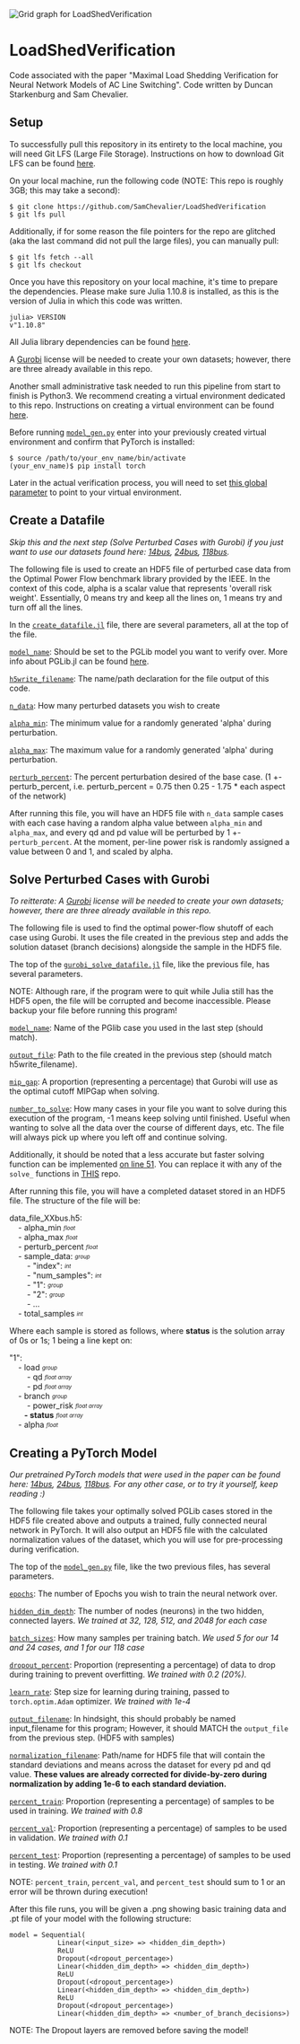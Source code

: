 <picture>
  <source media="(prefers-color-scheme: light)" srcset="https://i.imgur.com/bmX6RDK.png">
  <source media="(prefers-color-scheme: dark)" srcset="https://i.imgur.com/3KgHoMM.png">
  <img alt = "Grid graph for LoadShedVerification" src = "https://i.imgur.com/3KgHoMM.png">
</picture>

# LoadShedVerification 

Code associated with the paper "Maximal Load Shedding Verification for Neural Network Models of AC Line Switching". Code written by Duncan Starkenburg and Sam Chevalier. 


## Setup
To successfully pull this repository in its entirety to the local machine, you will need Git LFS (Large File Storage).
Instructions on how to download Git LFS can be found [here](https://docs.github.com/en/repositories/working-with-files/managing-large-files/installing-git-large-file-storage).

On your local machine, run the following code (NOTE: This repo is roughly 3GB; this may take a second):
```
$ git clone https://github.com/SamChevalier/LoadShedVerification
$ git lfs pull
```
Additionally, if for some reason the file pointers for the repo are glitched (aka the last command did not pull the large files), you can manually pull:
```
$ git lfs fetch --all
$ git lfs checkout
```
Once you have this repository on your local machine, it's time to prepare the dependencies.
Please make sure Julia 1.10.8 is installed, as this is the version of Julia in which this code was written.
```
julia> VERSION
v"1.10.8"
```
All Julia library dependencies can be found [here](https://github.com/SamChevalier/LoadShedVerification/blob/8ec39387af24e50817c32abb8bf1983eb4abb80f/Project.toml).

A [Gurobi](https://www.gurobi.com/) license will be needed to create your own datasets; however, there are three already available in this repo.

Another small administrative task needed to run this pipeline from start to finish is Python3. We recommend creating a virtual environment dedicated to this repo. Instructions on creating a virtual environment can be found [here](https://packaging.python.org/en/latest/guides/installing-using-pip-and-virtual-environments/#create-and-use-virtual-environments).

Before running [`model_gen.py`](https://github.com/SamChevalier/LoadShedVerification/blob/8ec39387af24e50817c32abb8bf1983eb4abb80f/src/model_gen.py) enter into your previously created virtual environment and confirm that PyTorch is installed:
```
$ source /path/to/your_env_name/bin/activate
(your_env_name)$ pip install torch
```
Later in the actual verification process, you will need to set [this global parameter](https://github.com/SamChevalier/LoadShedVerification/blob/8ec39387af24e50817c32abb8bf1983eb4abb80f/grid/run_verification_tests.jl#L17) to point to your virtual environment.

## Create a Datafile
*Skip this and the next step (Solve Perturbed Cases with Gurobi) if you just want to use our datasets found here: [14bus](https://github.com/SamChevalier/LoadShedVerification/blob/8ec39387af24e50817c32abb8bf1983eb4abb80f/src/outputs/14_bus/data_file_14bus.h5), [24bus](https://github.com/SamChevalier/LoadShedVerification/blob/8ec39387af24e50817c32abb8bf1983eb4abb80f/src/outputs/24_bus/data_file_24bus.h5), [118bus](https://github.com/SamChevalier/LoadShedVerification/blob/8ec39387af24e50817c32abb8bf1983eb4abb80f/src/outputs/118_bus/data_file_118bus.h5).*

The following file is used to create an HDF5 file of perturbed case data from the Optimal Power Flow benchmark library provided by the IEEE. In the context of this code, alpha is a scalar value that represents 'overall risk weight'. Essentially, 0 means try and keep all the lines on, 1 means try and turn off all the lines.

In the [`create_datafile.jl`](https://github.com/SamChevalier/LoadShedVerification/blob/8ec39387af24e50817c32abb8bf1983eb4abb80f/src/create_datafile.jl#L8) file, there are several parameters, all at the top of the file.

[`model_name`](https://github.com/SamChevalier/LoadShedVerification/blob/8ec39387af24e50817c32abb8bf1983eb4abb80f/src/create_datafile.jl#L8): Should be set to the PGLib model you want to verify over. More info about PGLib.jl can be found [here](https://github.com/noahrhodes/PGLib.jl).

[`h5write_filename`](https://github.com/SamChevalier/LoadShedVerification/blob/8ec39387af24e50817c32abb8bf1983eb4abb80f/src/create_datafile.jl#L11): The name/path declaration for the file output of this code.

[`n_data`](https://github.com/SamChevalier/LoadShedVerification/blob/8ec39387af24e50817c32abb8bf1983eb4abb80f/src/create_datafile.jl#L14): How many perturbed datasets you wish to create

[`alpha_min`](https://github.com/SamChevalier/LoadShedVerification/blob/8ec39387af24e50817c32abb8bf1983eb4abb80f/src/create_datafile.jl#L17): The minimum value for a randomly generated 'alpha' during perturbation. 

[`alpha_max`](https://github.com/SamChevalier/LoadShedVerification/blob/8ec39387af24e50817c32abb8bf1983eb4abb80f/src/create_datafile.jl#L18): The maximum value for a randomly generated 'alpha' during perturbation.

[`perturb_percent`](https://github.com/SamChevalier/LoadShedVerification/blob/8ec39387af24e50817c32abb8bf1983eb4abb80f/src/create_datafile.jl#L19): The percent perturbation desired of the base case. (1 +- perturb_percent, i.e. perturb_percent = 0.75 then 0.25 - 1.75 * each aspect of the network)

After running this file, you will have an HDF5 file with `n_data` sample cases with each case having a random alpha value between `alpha_min` and `alpha_max`, and every qd and pd value will be perturbed by 1 +- `perturb_percent`. At the moment, per-line power risk is randomly assigned a value between 0 and 1, and scaled by alpha.

## Solve Perturbed Cases with Gurobi
*To reitterate: A [Gurobi](https://www.gurobi.com/) license will be needed to create your own datasets; however, there are three already available in this repo.*

The following file is used to find the optimal power-flow shutoff of each case using Gurobi. It uses the file created in the previous step and adds the solution dataset (branch decisions) alongside the sample in the HDF5 file.

The top of the [`gurobi_solve_datafile.jl`](https://github.com/SamChevalier/LoadShedVerification/blob/8ec39387af24e50817c32abb8bf1983eb4abb80f/src/gurobi_solve_datafile.jl) file, like the previous file, has several parameters.

NOTE: Although rare, if the program were to quit while Julia still has the HDF5 open, the file will be corrupted and become inaccessible. Please backup your file before running this program!

[`model_name`](https://github.com/SamChevalier/LoadShedVerification/blob/8ec39387af24e50817c32abb8bf1983eb4abb80f/src/gurobi_solve_datafile.jl#L14): Name of the PGlib case you used in the last step (should match).

[`output_file`](https://github.com/SamChevalier/LoadShedVerification/blob/8ec39387af24e50817c32abb8bf1983eb4abb80f/src/gurobi_solve_datafile.jl#L16): Path to the file created in the previous step (should match h5write_filename).

[`mip_gap`](https://github.com/SamChevalier/LoadShedVerification/blob/8ec39387af24e50817c32abb8bf1983eb4abb80f/src/gurobi_solve_datafile.jl#L18): A proportion (representing a percentage) that Gurobi will use as the optimal cutoff MIPGap when solving.

[`number_to_solve`](https://github.com/SamChevalier/LoadShedVerification/blob/8ec39387af24e50817c32abb8bf1983eb4abb80f/src/gurobi_solve_datafile.jl#L27): How many cases in your file you want to solve during this execution of the program, -1 means keep solving until finished. Useful when wanting to solve all the data over the course of different days, etc. The file will always pick up where you left off and continue solving.

Additionally, it should be noted that a less accurate but faster solving function can be implemented [on line 51](https://github.com/SamChevalier/LoadShedVerification/blob/8ec39387af24e50817c32abb8bf1983eb4abb80f/src/gurobi_solve_datafile.jl#L51). You can replace it with any of the `solve_` functions in [THIS](https://github.com/noahrhodes/LinearSOC/blob/main/src/prob.jl) repo.

After running this file, you will have a completed dataset stored in an HDF5 file. The structure of the file will be:

data_file_XXbus.h5:<br>
&nbsp;&nbsp;&nbsp;&nbsp;- alpha_min <sub><sup>*float*</sub></sup><br>
&nbsp;&nbsp;&nbsp;&nbsp;- alpha_max <sub><sup>*float*</sub></sup><br>
&nbsp;&nbsp;&nbsp;&nbsp;- perturb_percent <sub><sup>*float*</sub></sup><br>
&nbsp;&nbsp;&nbsp;&nbsp;- sample_data: <sub><sup>*group*</sub></sup><br>
&nbsp;&nbsp;&nbsp;&nbsp;&nbsp;&nbsp;&nbsp;&nbsp;- "index": <sub><sup>*int*</sub></sup><br>
&nbsp;&nbsp;&nbsp;&nbsp;&nbsp;&nbsp;&nbsp;&nbsp;- "num_samples": <sub><sup>*int*</sub></sup><br>
&nbsp;&nbsp;&nbsp;&nbsp;&nbsp;&nbsp;&nbsp;&nbsp;- "1": <sub><sup>*group*</sub></sup><br>
&nbsp;&nbsp;&nbsp;&nbsp;&nbsp;&nbsp;&nbsp;&nbsp;- "2": <sub><sup>*group*</sub></sup><br>
&nbsp;&nbsp;&nbsp;&nbsp;&nbsp;&nbsp;&nbsp;&nbsp;-  ...<br>
&nbsp;&nbsp;&nbsp;&nbsp;- total_samples <sub><sup>*int*</sub></sup><br>

Where each sample is stored as follows, where **status** is the solution array of 0s or 1s; 1 being a line kept on:

"1":<br>
&nbsp;&nbsp;&nbsp;&nbsp;- load <sub><sup>*group*</sub></sup><br>
&nbsp;&nbsp;&nbsp;&nbsp;&nbsp;&nbsp;&nbsp;&nbsp;- qd <sub><sup>*float array*</sub></sup><br>
&nbsp;&nbsp;&nbsp;&nbsp;&nbsp;&nbsp;&nbsp;&nbsp;- pd <sub><sup>*float array*</sub></sup><br>
&nbsp;&nbsp;&nbsp;&nbsp;- branch <sub><sup>*group*</sub></sup><br>
&nbsp;&nbsp;&nbsp;&nbsp;&nbsp;&nbsp;&nbsp;&nbsp;- power_risk <sub><sup>*float array*</sub></sup><br>
**&nbsp;&nbsp;&nbsp;&nbsp;&nbsp;&nbsp;&nbsp;&nbsp;- status** <sub><sup>*float array*</sub></sup><br>
&nbsp;&nbsp;&nbsp;&nbsp;- alpha <sub><sup>*float*</sub></sup><br>

## Creating a PyTorch Model
*Our pretrained PyTorch models that were used in the paper can be found here: [14bus](https://github.com/SamChevalier/LoadShedVerification/tree/8ec39387af24e50817c32abb8bf1983eb4abb80f/src/outputs/14_bus), [24bus](https://github.com/SamChevalier/LoadShedVerification/tree/8ec39387af24e50817c32abb8bf1983eb4abb80f/src/outputs/24_bus), [118bus](https://github.com/SamChevalier/LoadShedVerification/tree/8ec39387af24e50817c32abb8bf1983eb4abb80f/src/outputs/118_bus). For any other case, or to try it yourself, keep reading :)*

The following file takes your optimally solved PGLib cases stored in the HDF5 file created above and outputs a trained, fully connected neural network in PyTorch. It will also output an HDF5 file with the calculated normalization values of the dataset, which you will use for pre-processing during verification.

The top of the [`model_gen.py`](https://github.com/SamChevalier/LoadShedVerification/blob/8ec39387af24e50817c32abb8bf1983eb4abb80f/src/model_gen.py) file, like the two previous files, has several parameters.

[`epochs`](https://github.com/SamChevalier/LoadShedVerification/blob/8ec39387af24e50817c32abb8bf1983eb4abb80f/src/model_gen.py#L13): The number of Epochs you wish to train the neural network over.

[`hidden_dim_depth`](https://github.com/SamChevalier/LoadShedVerification/blob/8ec39387af24e50817c32abb8bf1983eb4abb80f/src/model_gen.py#L15): The number of nodes (neurons) in the two hidden, connected layers. *We trained at 32, 128, 512, and 2048 for each case*

[`batch_sizes`](https://github.com/SamChevalier/LoadShedVerification/blob/8ec39387af24e50817c32abb8bf1983eb4abb80f/src/model_gen.py#L17): How many samples per training batch. *We used 5 for our 14 and 24 cases, and 1 for our 118 case*

[`dropout_percent`](https://github.com/SamChevalier/LoadShedVerification/blob/8ec39387af24e50817c32abb8bf1983eb4abb80f/src/model_gen.py#L19): Proportion (representing a percentage) of data to drop during training to prevent overfitting. *We trained with 0.2 (20%).*

[`learn_rate`](https://github.com/SamChevalier/LoadShedVerification/blob/8ec39387af24e50817c32abb8bf1983eb4abb80f/src/model_gen.py#L21): Step size for learning during training, passed to `torch.optim.Adam` optimizer. *We trained with 1e-4*

[`output_filename`](https://github.com/SamChevalier/LoadShedVerification/blob/8ec39387af24e50817c32abb8bf1983eb4abb80f/src/model_gen.py#L23): In hindsight, this should probably be named input_filename for this program; However, it should MATCH the `output_file` from the previous step. (HDF5 with samples)

[`normalization_filename`](https://github.com/SamChevalier/LoadShedVerification/blob/8ec39387af24e50817c32abb8bf1983eb4abb80f/src/model_gen.py#L24): Path/name for HDF5 file that will contain the standard deviations and means across the dataset for every pd and qd value. **These values are already corrected for divide-by-zero during normalization by adding 1e-6 to each standard deviation.**

[`percent_train`](https://github.com/SamChevalier/LoadShedVerification/blob/8ec39387af24e50817c32abb8bf1983eb4abb80f/src/model_gen.py#L26): Proportion (representing a percentage) of samples to be used in training. *We trained with 0.8*

[`percent_val`](https://github.com/SamChevalier/LoadShedVerification/blob/8ec39387af24e50817c32abb8bf1983eb4abb80f/src/model_gen.py#L27): Proportion (representing a percentage) of samples to be used in validation. *We trained with 0.1*

[`percent_test`](https://github.com/SamChevalier/LoadShedVerification/blob/8ec39387af24e50817c32abb8bf1983eb4abb80f/src/model_gen.py#L28): Proportion (representing a percentage) of samples to be used in testing. *We trained with 0.1*

NOTE: `percent_train`, `percent_val`, and `percent_test` should sum to 1 or an error will be thrown during execution!

After this file runs, you will be given a .png showing basic training data and .pt file of your model with the following structure:

```
model = Sequential(
            Linear(<input_size> => <hidden_dim_depth>)
            ReLU
            Dropout(<dropout_percentage>)
            Linear(<hidden_dim_depth> => <hidden_dim_depth>)
            ReLU
            Dropout(<dropout_percentage>)
            Linear(<hidden_dim_depth> => <hidden_dim_depth>)
            ReLU
            Dropout(<dropout_percentage>)
            Linear(<hidden_dim_depth> => <number_of_branch_decisions>)
```
NOTE: The Dropout layers are removed before saving the model!
